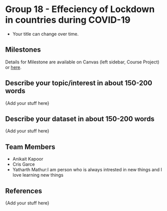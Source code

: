 # Group 18  - Effeciency of Lockdown in countries during COVID-19

- Your title can change over time.

## Milestones

Details for Milestone are available on Canvas (left sidebar, Course Project) or [here](https://firas.moosvi.com/courses/data301/project/milestone01.html).

## Describe your topic/interest in about 150-200 words

{Add your stuff here}

## Describe your dataset in about 150-200 words

{Add your stuff here}

## Team Members

- Anikait Kapoor
- Cris Garce
- Yatharth Mathur:I am person who is always intrested in new things and I love learning new things 

## References

{Add your stuff here}
